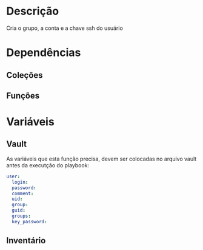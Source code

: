 # Descrição

Cria o grupo, a conta e a chave ssh do usuário 

# Dependências

## Coleções

## Funções

# Variáveis

## Vault

As variáveis que esta função precisa, devem ser colocadas no arquivo vault antes da executção do playbook:

```yaml
user:
  login: 
  password: 
  comment: 
  uid: 
  group: 
  guid: 
  groups: 
  key_password: 
```

## Inventário
